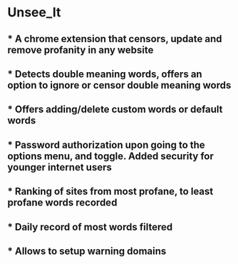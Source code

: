 # Unsee_It
## * A chrome extension that censors, update and remove profanity in any website
## * Detects double meaning words, offers an option to ignore or censor double meaning words
## * Offers adding/delete custom words or default words
## * Password authorization upon going to the options menu, and toggle. Added security for younger internet users
## * Ranking of sites from most profane, to least profane words recorded
## * Daily record of most words filtered
## * Allows to setup warning domains




